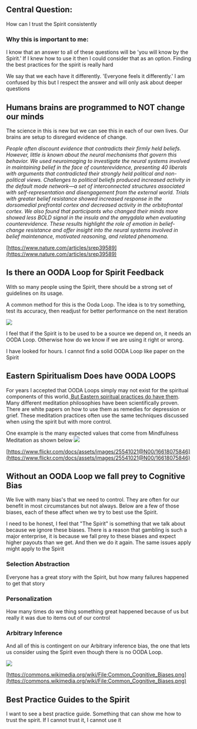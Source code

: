 

## **Central Question:**

How can I trust the Spirit consistently

### **Why this is important to me:**

I know that an answer to all of these questions will be 'you will know by the Spirit.' If I knew how to use it then I could consider that as an option. Finding the best practices for the spirit is really hard

We say that we each have it differently. 'Everyone feels it differently.' I am confused by this but I respect the answer and will only ask about deeper questions


## **Humans brains are programmed to NOT change our minds**

The science in this is new but we can see this in each of our own lives. Our brains are setup to disregard evidence of change.

_People often discount evidence that contradicts their firmly held beliefs. However, little is known about the neural mechanisms that govern this behavior. We used neuroimaging to investigate the neural systems involved in maintaining belief in the face of counterevidence, presenting 40 liberals with arguments that contradicted their strongly held political and non-political views. Challenges to political beliefs produced increased activity in the default mode network—a set of interconnected structures associated with self-representation and disengagement from the external world. Trials with greater belief resistance showed increased response in the dorsomedial prefrontal cortex and decreased activity in the orbitofrontal cortex. We also found that participants who changed their minds more showed less BOLD signal in the insula and the amygdala when evaluating counterevidence. These results highlight the role of emotion in belief-change resistance and offer insight into the neural systems involved in belief maintenance, motivated reasoning, and related phenomena._

[https://www.nature.com/articles/srep39589](https://www.nature.com/articles/srep39589)


## **Is there an OODA Loop for Spirit Feedback**

With so many people using the Spirit, there should be a strong set of guidelines on its usage.

A common method for this is the Ooda Loop. The idea is to try something, test its accuracy, then readjust for better performance on the next iteration

![](/assets/images/ooda-loop.png)

I feel that if the Spirit is to be used to be a source we depend on, it needs an OODA Loop. Otherwise how do we know if we are using it right or wrong.

I have looked for hours. I cannot find a solid OODA Loop like paper on the Spirit


## **Eastern Spiritualism Does have OODA LOOPS**

For years I accepted that OODA Loops simply may not exist for the spiritual components of this world.[ But Eastern spiritual practices do have them](https://link.springer.com/article/10.1007%2Fs12671-014-0379-y). Many different meditation philosophies have been scientifically proven. There are white papers on how to use them as remedies for depression or grief. These meditation practices often use the same techniques discussed when using the spirit but with more control.

One example is the many expected values that come from Mindfulness Meditation as shown below
![](/assets/images/mindfulness.png)

[https://www.flickr.com/docs/assets/images/25541021@N00/16618075846](https://www.flickr.com/docs/assets/images/25541021@N00/16618075846)


## **Without an OODA Loop we fall prey to Cognitive Bias**

We live with many bias's that we need to control. They are often for our benefit in most circumstances but not always. Below are a few of those biases, each of these affect when we try to best use the Spirit.

I need to be honest, I feel that "The Spirit" is something that we talk about because we ignore these biases. There is a reason that gambling is such a major enterprise, it is because we fall prey to these biases and expect higher payouts than we get. And then we do it again. The same issues apply might apply to the Spirit


### **Selection Abstraction**

Everyone has a great story with the Spirit, but how many failures happened to get that story


### **Personalization**

How many times do we thing something great happened because of us but really it was due to items out of our control


### **Arbitrary Inference**

And all of this is contingent on our Arbitrary inference bias, the one that lets us consider using the Spirit even though there is no OODA Loop.

![](/assets/images/Common_Cognitive_Biases.png)

[https://commons.wikimedia.org/wiki/File:Common_Cognitive_Biases.png](https://commons.wikimedia.org/wiki/File:Common_Cognitive_Biases.png)


## **Best Practice Guides to the Spirit**

I want to see a best practice guide. Something that can show me how to trust the spirit. If I cannot trust it, I cannot use it
